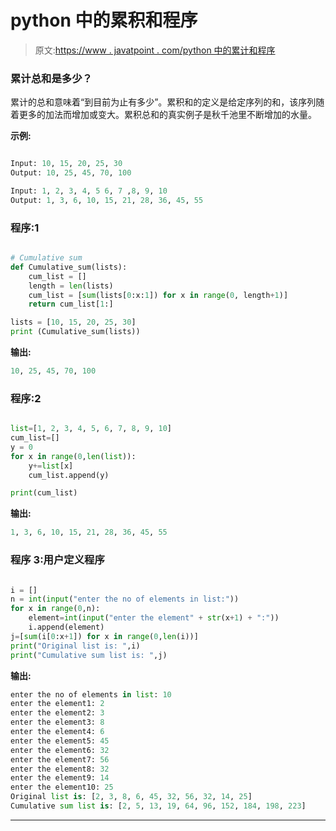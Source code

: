 # python 中的累积和程序

> 原文:[https://www . javatpoint . com/python 中的累计和程序](https://www.javatpoint.com/program-of-cumulative-sum-in-python)

### 累计总和是多少？

累计的总和意味着“到目前为止有多少”。累积和的定义是给定序列的和，该序列随着更多的加法而增加或变大。累积总和的真实例子是秋千池里不断增加的水量。

**示例:**

```py

Input: 10, 15, 20, 25, 30
Output: 10, 25, 45, 70, 100

Input: 1, 2, 3, 4, 5 6, 7 ,8, 9, 10
Output: 1, 3, 6, 10, 15, 21, 28, 36, 45, 55

```

### 程序:1

```py

# Cumulative sum
def Cumulative_sum(lists): 
	cum_list = [] 
	length = len(lists) 
	cum_list = [sum(lists[0:x:1]) for x in range(0, length+1)] 
	return cum_list[1:]

lists = [10, 15, 20, 25, 30] 
print (Cumulative_sum(lists))

```

**输出:**

```py
10, 25, 45, 70, 100

```

### 程序:2

```py

list=[1, 2, 3, 4, 5, 6, 7, 8, 9, 10]
cum_list=[] 
y = 0
for x in range(0,len(list)):
	y+=list[x]
	cum_list.append(y) 

print(cum_list) 

```

**输出:**

```py
1, 3, 6, 10, 15, 21, 28, 36, 45, 55

```

### 程序 3:用户定义程序

```py

i = []
n = int(input("enter the no of elements in list:"))
for x in range(0,n):
    element=int(input("enter the element" + str(x+1) + ":"))
    i.append(element)
j=[sum(i[0:x+1]) for x in range(0,len(i))]
print("Original list is: ",i)
print("Cumulative sum list is: ",j)

```

**输出:**

```py
enter the no of elements in list: 10
enter the element1: 2
enter the element2: 3
enter the element3: 8
enter the element4: 6
enter the element5: 45
enter the element6: 32
enter the element7: 56
enter the element8: 32
enter the element9: 14
enter the element10: 25
Original list is: [2, 3, 8, 6, 45, 32, 56, 32, 14, 25]
Cumulative sum list is: [2, 5, 13, 19, 64, 96, 152, 184, 198, 223]

```

* * *
